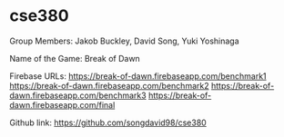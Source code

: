 # cse380

Group Members:
Jakob Buckley, David Song, Yuki Yoshinaga


Name of the Game: Break of Dawn

Firebase URLs:
https://break-of-dawn.firebaseapp.com/benchmark1
https://break-of-dawn.firebaseapp.com/benchmark2
https://break-of-dawn.firebaseapp.com/benchmark3
https://break-of-dawn.firebaseapp.com/final

Github link: 
https://github.com/songdavid98/cse380

